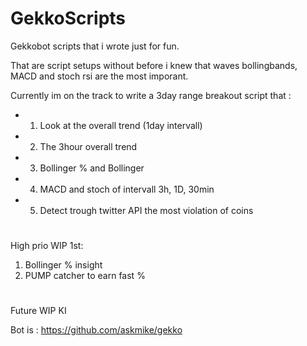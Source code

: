 # GekkoScripts
Gekkobot scripts that i wrote just for fun.

That are script setups without before i knew that waves bollingbands, MACD and stoch rsi are the most imporant.

Currently im on the track to write a 3day range breakout script that :

- 1. Look at the overall trend (1day intervall)
- 2. The 3hour overall trend
- 3. Bollinger % and Bollinger
- 4. MACD and stoch of intervall 3h, 1D, 30min
- 5. Detect trough twitter API the most violation of coins
#
High prio
WIP  1st:
1. Bollinger % insight
2. PUMP catcher to earn fast % 
#
Future WIP KI

Bot is :  https://github.com/askmike/gekko

